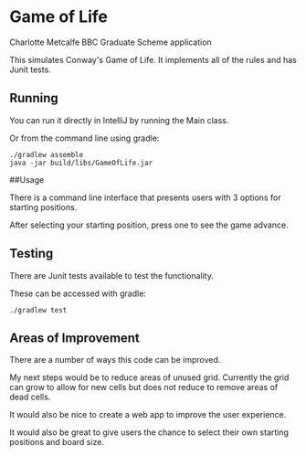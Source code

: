 # Game of Life
Charlotte Metcalfe
BBC Graduate Scheme application 

This simulates Conway's Game of Life. It implements all of the rules and has Junit tests. 

## Running
You can run it directly in IntelliJ by running the Main class.

Or from the command line using gradle:

```
./gradlew assemble
java -jar build/libs/GameOfLife.jar
```

##Usage
 
There is a command line interface that presents users with 3 options for starting positions.

After selecting your starting position, press one to see the game advance. 

## Testing

There are Junit tests available to test the functionality. 

These can be accessed with gradle:

```
./gradlew test
```

## Areas of Improvement 

There are a number of ways this code can be improved. 

My next steps would be to reduce areas of unused grid. Currently the grid can grow to allow for new cells but does not 
reduce to remove areas of dead cells. 

It would also be nice to create a web
 app to improve the user experience. 
 
 It would also be great to give users the chance to select their own starting positions and board size. 